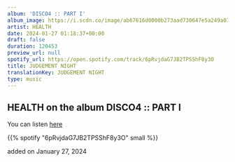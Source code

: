 ```yaml
---
album: 'DISCO4 :: PART I'
album_image: https://i.scdn.co/image/ab67616d0000b273aad730647e5a249a0792bc72
artist: HEALTH
date: 2024-01-27 01:18:37+00:00
draft: false
duration: 120453
preview_url: null
spotify_url: https://open.spotify.com/track/6pRvjdaG7JB2TPSShF8y3O
title: JUDGEMENT NIGHT
translationKey: JUDGEMENT NIGHT
type: music
---
```


## HEALTH on the album DISCO4 :: PART I

You can listen [here](https://open.spotify.com/track/6pRvjdaG7JB2TPSShF8y3O)

{{% spotify "6pRvjdaG7JB2TPSShF8y3O" small %}}

added on January 27, 2024